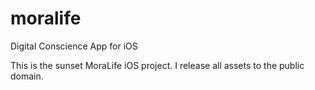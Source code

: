 # moralife
Digital Conscience App for iOS

This is the sunset MoraLife iOS project. I release all assets to the public domain.
